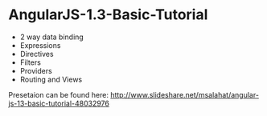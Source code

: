 # AngularJS-1.3-Basic-Tutorial

 - 2 way data binding 
 - Expressions 
 - Directives 
 - Filters 
 - Providers 
 - Routing and Views

Presetaion can be found here:
http://www.slideshare.net/msalahat/angular-js-13-basic-tutorial-48032976

